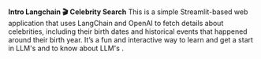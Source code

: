 **Intro Langchain  🎬**
**Celebrity Search**
This is a simple Streamlit-based web application that uses LangChain and OpenAI to fetch details about celebrities, including their birth dates and historical events that happened around their birth year. It’s a fun and interactive way to learn and get a start in LLM's and to know about LLM's .
